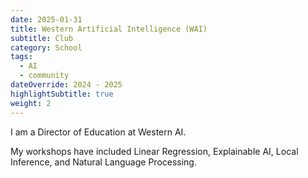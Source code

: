 ```yaml
---
date: 2025-01-31
title: Western Artificial Intelligence (WAI)
subtitle: Club
category: School
tags:
  - AI
  - community 
dateOverride: 2024 - 2025
highlightSubtitle: true
weight: 2
---
```


I am a Director of Education at Western AI. 

My workshops have included Linear Regression, Explainable AI, Local Inference, and Natural Language Processing.